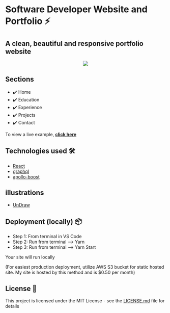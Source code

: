 # Software Developer Website and Portfolio ⚡️  


## A clean, beautiful and responsive portfolio website


<p align="center"> 
  <kbd>
  	<a href="https://nicholasrstarnes.com" target="_blank">
		<img src="\\images/me.png"></img>
	</a>
  </kbd>
</p>




## Sections 
- ✔️ Home
- ✔️ Education
- ✔️ Experience
- ✔️ Projects
- ✔️ Contact 

To view a live example, **[click here](https://nicholasrstarnes.com)**

## Technologies used 🛠️

- [React](https://reactjs.org/)
- [graphql](https://graphql.org/) 
- [apollo-boost](https://www.apollographql.com/docs/react/get-started/) 

## illustrations
- [UnDraw](https://undraw.co/illustrations)

## Deployment (locally) 📦 
- Step 1: From terminal in VS Code
- Step 2: Run from terminal --> Yarn
- Step 3: Run from terminal --> Yarn Start

Your site will run locally 

(For easiest production deployment, utilize AWS S3 bucket for static hosted site. My site is hosted by this method and is $0.50 per month)

## License 📄

This project is licensed under the MIT License - see the [LICENSE.md](./LICENSE) file for details


<!-- markdownlint-enable -->
<!-- prettier-ignore-end -->
<!-- ALL-CONTRIBUTORS-LIST:END -->

